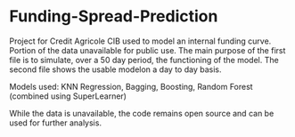 # Funding-Spread-Prediction
Project for Credit Agricole CIB used to model an internal funding curve. Portion of the data unavailable for public use.
The main purpose of the first file is to simulate, over a 50 day period, the functioning of the model. 
The second file shows the usable modelon a day to day basis.

Models used: KNN Regression, Bagging, Boosting, Random Forest (combined using SuperLearner)

While the data is unavailable, the code remains open source and can be used for further analysis.
